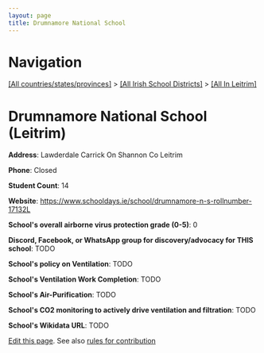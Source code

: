 ```yaml
---
layout: page
title: Drumnamore National School
---
```

# Navigation

[[All countries/states/provinces]](../../..) > [[All Irish School Districts]](../..) > [[All In Leitrim]](..)

# Drumnamore National School (Leitrim)

**Address**: Lawderdale Carrick On Shannon Co Leitrim

**Phone**: Closed

**Student Count**: 14

**Website**: <https://www.schooldays.ie/school/drumnamore-n-s-rollnumber-17132L>

**School's overall airborne virus protection grade (0-5)**: 0

**Discord, Facebook, or WhatsApp group for discovery/advocacy for THIS school**: TODO

**School's policy on Ventilation**: TODO

**School's Ventilation Work Completion**: TODO

**School's Air-Purification**: TODO

**School's CO2 monitoring to actively drive ventilation and filtration**: TODO

**School's Wikidata URL**: TODO


[Edit this page](https://github.com/ventilate-schools/Ireland/edit/main/./Leitrim/Drumnamore_National_School.md). See also [rules for contribution](../../../contribution-rules/)